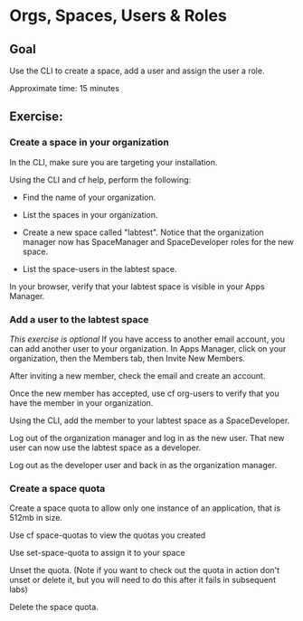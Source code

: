 # Orgs, Spaces, Users & Roles

## Goal
Use the CLI to create a space, add a user and assign the user a role.

Approximate time: 15 minutes

## Exercise:
### Create a space in your organization

In the CLI, make sure you are targeting your installation.

Using the CLI and cf help, perform the following:

* Find the name of your organization.
* List the spaces in your organization.
* Create a new space called "labtest". Notice that the organization manager now has SpaceManager and SpaceDeveloper roles for the new space.

* List the space-users in the labtest space.

In your browser, verify that your labtest space is visible in your Apps Manager.

### Add a user to the labtest space
*This exercise is optional* If you have access to another email account, you can add another user to your organization. In Apps Manager, click on your organization, then the Members tab, then Invite New Members.

After inviting a new member, check the email and create an account.

Once the new member has accepted, use cf org-users to verify that you have the member in your organization.

Using the CLI, add the member to your labtest space as a SpaceDeveloper.

Log out of the organization manager and log in as the new user. That new user can now use the labtest space as a developer.

Log out as the developer user and back in as the organization manager.

### Create a space quota
Create a space quota to allow only one instance of an application, that is 512mb in size.

Use cf space-quotas to view the quotas you created

Use set-space-quota to assign it to your space

Unset the quota.  (Note if you want to check out the quota in action don't unset or delete it, but you will need to do this after it fails in subsequent labs)

Delete the space quota.
